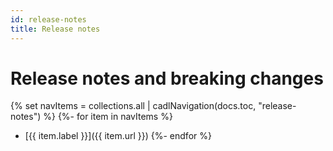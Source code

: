 ```yaml
---
id: release-notes
title: Release notes
---
```


# Release notes and breaking changes

{% set navItems = collections.all | cadlNavigation(docs.toc, "release-notes") %}
{%- for item in navItems %}

- [{{ item.label }}]({{ item.url }})
  {%- endfor %}
